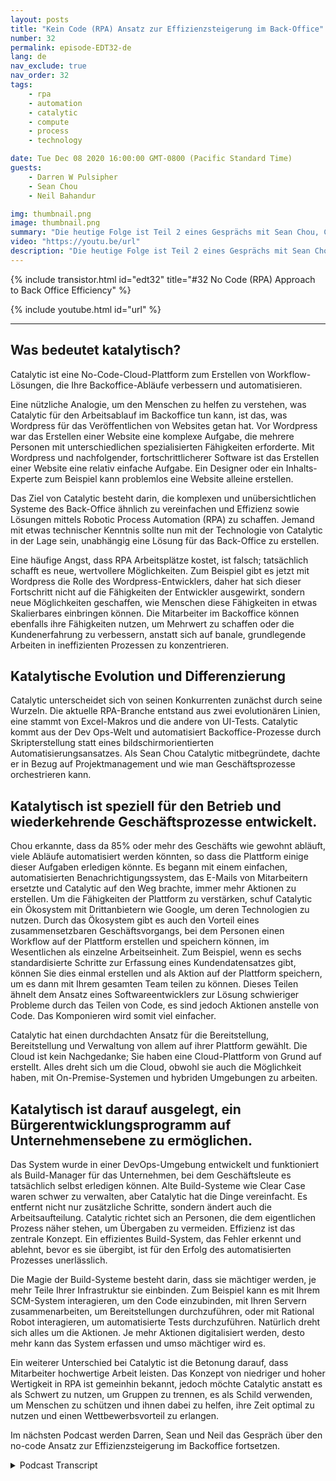 ```yaml
---
layout: posts
title: "Kein Code (RPA) Ansatz zur Effizienzsteigerung im Back-Office"
number: 32
permalink: episode-EDT32-de
lang: de
nav_exclude: true
nav_order: 32
tags:
    - rpa
    - automation
    - catalytic
    - compute
    - process
    - technology

date: Tue Dec 08 2020 16:00:00 GMT-0800 (Pacific Standard Time)
guests:
    - Darren W Pulsipher
    - Sean Chou
    - Neil Bahandur

img: thumbnail.png
image: thumbnail.png
summary: "Die heutige Folge ist Teil 2 eines Gesprächs mit Sean Chou, CEO von Catalytic, und Neil Bahadur, Leiter der Partnerschaften bei Catalytic. Sie sprechen mit Darren über ihren No-Code-Ansatz zur Effizienzsteigerung im Backoffice mit einer Plattform, die RPA- und KI-Technologie nutzt."
video: "https://youtu.be/url"
description: "Die heutige Folge ist Teil 2 eines Gesprächs mit Sean Chou, CEO von Catalytic, und Neil Bahadur, Leiter der Partnerschaften bei Catalytic. Sie sprechen mit Darren über ihren No-Code-Ansatz zur Effizienzsteigerung im Backoffice mit einer Plattform, die RPA- und KI-Technologie nutzt."
---
```


<div>
{% include transistor.html id="edt32" title="#32 No Code (RPA) Approach to Back Office Efficiency" %}

{% include youtube.html id="url" %}
</div>

---

## Was bedeutet katalytisch?

Catalytic ist eine No-Code-Cloud-Plattform zum Erstellen von Workflow-Lösungen, die Ihre Backoffice-Abläufe verbessern und automatisieren.

Eine nützliche Analogie, um den Menschen zu helfen zu verstehen, was Catalytic für den Arbeitsablauf im Backoffice tun kann, ist das, was Wordpress für das Veröffentlichen von Websites getan hat. Vor Wordpress war das Erstellen einer Website eine komplexe Aufgabe, die mehrere Personen mit unterschiedlichen spezialisierten Fähigkeiten erforderte. Mit Wordpress und nachfolgender, fortschrittlicherer Software ist das Erstellen einer Website eine relativ einfache Aufgabe. Ein Designer oder ein Inhalts-Experte zum Beispiel kann problemlos eine Website alleine erstellen.

Das Ziel von Catalytic besteht darin, die komplexen und unübersichtlichen Systeme des Back-Office ähnlich zu vereinfachen und Effizienz sowie Lösungen mittels Robotic Process Automation (RPA) zu schaffen. Jemand mit etwas technischer Kenntnis sollte nun mit der Technologie von Catalytic in der Lage sein, unabhängig eine Lösung für das Back-Office zu erstellen.

Eine häufige Angst, dass RPA Arbeitsplätze kostet, ist falsch; tatsächlich schafft es neue, wertvollere Möglichkeiten. Zum Beispiel gibt es jetzt mit Wordpress die Rolle des Wordpress-Entwicklers, daher hat sich dieser Fortschritt nicht auf die Fähigkeiten der Entwickler ausgewirkt, sondern neue Möglichkeiten geschaffen, wie Menschen diese Fähigkeiten in etwas Skalierbares einbringen können. Die Mitarbeiter im Backoffice können ebenfalls ihre Fähigkeiten nutzen, um Mehrwert zu schaffen oder die Kundenerfahrung zu verbessern, anstatt sich auf banale, grundlegende Arbeiten in ineffizienten Prozessen zu konzentrieren.

## Katalytische Evolution und Differenzierung

Catalytic unterscheidet sich von seinen Konkurrenten zunächst durch seine Wurzeln. Die aktuelle RPA-Branche entstand aus zwei evolutionären Linien, eine stammt von Excel-Makros und die andere von UI-Tests. Catalytic kommt aus der Dev Ops-Welt und automatisiert Backoffice-Prozesse durch Skripterstellung statt eines bildschirmorientierten Automatisierungsansatzes. Als Sean Chou Catalytic mitbegründete, dachte er in Bezug auf Projektmanagement und wie man Geschäftsprozesse orchestrieren kann.

## Katalytisch ist speziell für den Betrieb und wiederkehrende Geschäftsprozesse entwickelt.

Chou erkannte, dass da 85% oder mehr des Geschäfts wie gewohnt abläuft, viele Abläufe automatisiert werden könnten, so dass die Plattform einige dieser Aufgaben erledigen könnte. Es begann mit einem einfachen, automatisierten Benachrichtigungssystem, das E-Mails von Mitarbeitern ersetzte und Catalytic auf den Weg brachte, immer mehr Aktionen zu erstellen. Um die Fähigkeiten der Plattform zu verstärken, schuf Catalytic ein Ökosystem mit Drittanbietern wie Google, um deren Technologien zu nutzen. Durch das Ökosystem gibt es auch den Vorteil eines zusammensetzbaren Geschäftsvorgangs, bei dem Personen einen Workflow auf der Plattform erstellen und speichern können, im Wesentlichen als einzelne Arbeitseinheit. Zum Beispiel, wenn es sechs standardisierte Schritte zur Erfassung eines Kundendatensatzes gibt, können Sie dies einmal erstellen und als Aktion auf der Plattform speichern, um es dann mit Ihrem gesamten Team teilen zu können. Dieses Teilen ähnelt dem Ansatz eines Softwareentwicklers zur Lösung schwieriger Probleme durch das Teilen von Code, es sind jedoch Aktionen anstelle von Code. Das Komponieren wird somit viel einfacher.

Catalytic hat einen durchdachten Ansatz für die Bereitstellung, Bereitstellung und Verwaltung von allem auf ihrer Plattform gewählt. Die Cloud ist kein Nachgedanke; Sie haben eine Cloud-Plattform von Grund auf erstellt. Alles dreht sich um die Cloud, obwohl sie auch die Möglichkeit haben, mit On-Premise-Systemen und hybriden Umgebungen zu arbeiten.

## Katalytisch ist darauf ausgelegt, ein Bürgerentwicklungsprogramm auf Unternehmensebene zu ermöglichen.

Das System wurde in einer DevOps-Umgebung entwickelt und funktioniert als Build-Manager für das Unternehmen, bei dem Geschäftsleute es tatsächlich selbst erledigen können. Alte Build-Systeme wie Clear Case waren schwer zu verwalten, aber Catalytic hat die Dinge vereinfacht. Es entfernt nicht nur zusätzliche Schritte, sondern ändert auch die Arbeitsaufteilung. Catalytic richtet sich an Personen, die dem eigentlichen Prozess näher stehen, um Übergaben zu vermeiden. Effizienz ist das zentrale Konzept. Ein effizientes Build-System, das Fehler erkennt und ablehnt, bevor es sie übergibt, ist für den Erfolg des automatisierten Prozesses unerlässlich.

Die Magie der Build-Systeme besteht darin, dass sie mächtiger werden, je mehr Teile Ihrer Infrastruktur sie einbinden. Zum Beispiel kann es mit Ihrem SCM-System interagieren, um den Code einzubinden, mit Ihren Servern zusammenarbeiten, um Bereitstellungen durchzuführen, oder mit Rational Robot interagieren, um automatisierte Tests durchzuführen. Natürlich dreht sich alles um die Aktionen. Je mehr Aktionen digitalisiert werden, desto mehr kann das System erfassen und umso mächtiger wird es.

Ein weiterer Unterschied bei Catalytic ist die Betonung darauf, dass Mitarbeiter hochwertige Arbeit leisten. Das Konzept von niedriger und hoher Wertigkeit in RPA ist gemeinhin bekannt, jedoch möchte Catalytic anstatt es als Schwert zu nutzen, um Gruppen zu trennen, es als Schild verwenden, um Menschen zu schützen und ihnen dabei zu helfen, ihre Zeit optimal zu nutzen und einen Wettbewerbsvorteil zu erlangen.

Im nächsten Podcast werden Darren, Sean und Neil das Gespräch über den no-code Ansatz zur Effizienzsteigerung im Backoffice fortsetzen.



<details>
<summary> Podcast Transcript </summary>

<p></p>

</details>
